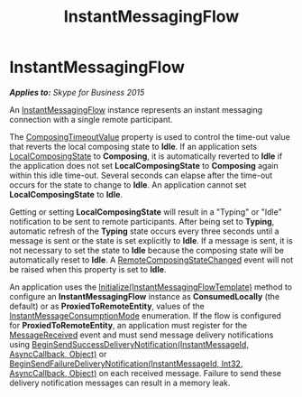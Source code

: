 ﻿---
title: InstantMessagingFlow
TOCTitle: InstantMessagingFlow
ms:assetid: 5cb8451a-a295-4a0b-b6b5-391b27a6c485
ms:mtpsurl: https://msdn.microsoft.com/en-us/library/Dn466025(v=office.16)
ms:contentKeyID: 65239962
ms.date: 07/27/2015
mtps_version: v=office.16
---

# InstantMessagingFlow


_**Applies to:** Skype for Business 2015_

An [InstantMessagingFlow](https://msdn.microsoft.com/en-us/library/hh383312\(v=office.16\)) instance represents an instant messaging connection with a single remote participant.

The [ComposingTimeoutValue](https://msdn.microsoft.com/en-us/library/hh349262\(v=office.16\)) property is used to control the time-out value that reverts the local composing state to **Idle**. If an application sets [LocalComposingState](https://msdn.microsoft.com/en-us/library/hh350219\(v=office.16\)) to **Composing**, it is automatically reverted to **Idle** if the application does not set **LocalComposingState** to **Composing** again within this idle time-out. Several seconds can elapse after the time-out occurs for the state to change to **Idle**. An application cannot set **LocalComposingState** to **Idle**.

Getting or setting **LocalComposingState** will result in a "Typing" or "Idle" notification to be sent to remote participants. After being set to **Typing**, automatic refresh of the **Typing** state occurs every three seconds until a message is sent or the state is set explicitly to **Idle**. If a message is sent, it is not necessary to set the state to **Idle** because the composing state will be automatically reset to **Idle**. A [RemoteComposingStateChanged](https://msdn.microsoft.com/en-us/library/hh349462\(v=office.16\)) event will not be raised when this property is set to **Idle**.

An application uses the [Initialize(InstantMessagingFlowTemplate)](https://msdn.microsoft.com/en-us/library/hh382523\(v=office.16\)) method to configure an **InstantMessagingFlow** instance as **ConsumedLocally** (the default) or as **ProxiedToRemoteEntity**, values of the [InstantMessageConsumptionMode](https://msdn.microsoft.com/en-us/library/hh366078\(v=office.16\)) enumeration. If the flow is configured for **ProxiedToRemoteEntity**, an application must register for the [MessageReceived](https://msdn.microsoft.com/en-us/library/hh383170\(v=office.16\)) event and must send message delivery notifications using [BeginSendSuccessDeliveryNotification(InstantMessageId, AsyncCallback, Object)](https://msdn.microsoft.com/en-us/library/hh366216\(v=office.16\)) or [BeginSendFailureDeliveryNotification(InstantMessageId, Int32, AsyncCallback, Object)](https://msdn.microsoft.com/en-us/library/hh381150\(v=office.16\)) on each received message. Failure to send these delivery notification messages can result in a memory leak.

